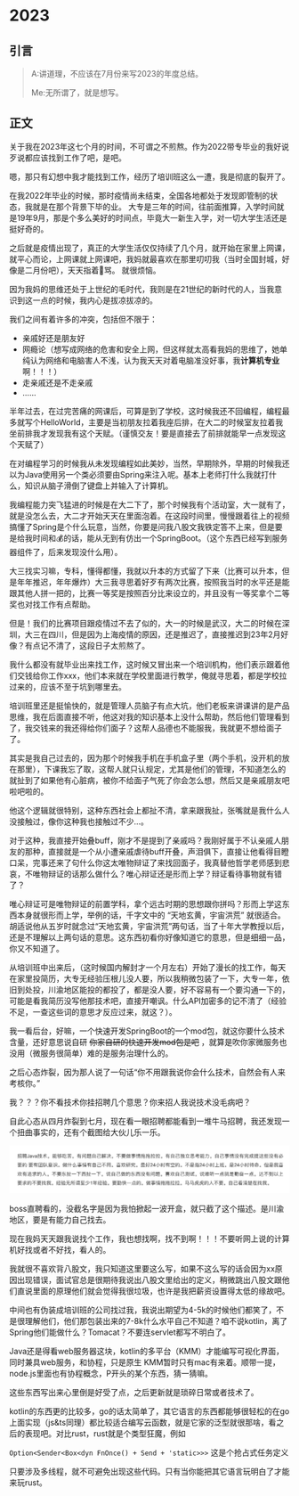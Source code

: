 # 2023

## 引言

>A:讲道理，不应该在7月份来写2023的年度总结。
>
>Me:无所谓了，就是想写。
>

## 正文

关于我在2023年这七个月的时间，不可谓之不煎熬。作为2022带专毕业的我好说歹说都应该找到工作了吧，是吧。

嗯，那只有幻想中我才能找到工作，经历了培训班这么一遭，我是彻底的裂开了。

在我2022年毕业的时候，那时疫情尚未结束，全国各地都处于发现即管制的状态，我就是在那个背景下毕的业。
大专是三年的时间，往前面推算，入学时间就是19年9月，那是个多么美好的时间点，毕竟大一新生入学，对一切大学生活还是挺好奇的。

之后就是疫情出现了，真正的大学生活仅仅持续了几个月，就开始在家里上网课，就平心而论，上网课就上网课吧，我妈就最喜欢在那里叨叨我（当时全国封城，好像是二月份吧），天天指着🫵骂。
就很烦恼。

因为我妈的思维还处于上世纪的毛时代，我则是在21世纪的新时代的人，当我意识到这一点的时候，我内心是拔凉拔凉的。

我们之间有着许多的冲突，包括但不限于：

- 亲戚好还是朋友好
- 网瘾论（想写成网络的危害和安全上网，但这样就太高看我妈的思维了，她单纯认为网络和电脑害人不浅，认为我天天对着电脑准没好事，我**计算机专业**啊！！！）
- 走亲戚还是不走亲戚
- ......

半年过去，在过完苦痛的网课后，可算是到了学校，这时候我还不回编程，编程最多就写个HelloWorld，主要是当初朋友拉着我座后排，在大二的时候室友拉着我坐前排我才发现我有这个天赋。（谨慎交友！要是直接去了前排就能早一点发现这个天赋了）

在对编程学习的时候我从未发现编程如此美妙，当然，早期除外，早期的时候我还以为Java使用另一个类必须要由Spring来注入呢。基本上老师打什么我就打什么，知识从脑子滑倒了键盘上并输入了计算机。

我编程能力突飞猛进的时候是在大二下了，那个时候我有个活动室，大一就有了，就是没怎么去，大二才开始天天在里面泡着。在这段时间里，慢慢跟着往上的视频搞懂了Spring是个什么玩意，当然，你要是问我八股文我铁定答不上来，但是要是给我时间和💰的话，能从无到有仿出一个SpringBoot。（这个东西已经写到服务器组件了，后来发现没什么用）。

大三找实习嘛，专科，懂得都懂，我就以升本的方式留了下来（比赛可以升本，但是年年推迟，年年爆炸）大三我寻思着好歹有两次比赛，按照我当时的水平还是能跟其他人拼一把的，比赛一等奖是按照百分比来设立的，并且没有一等奖拿个二等奖也对找工作有点帮助。

但是！我们的比赛项目跟疫情过不去了似的，大一的时候是武汉，大二的时候在深圳，大三在四川，但是因为上海疫情的原因，还是推迟了，直接推迟到23年2月好像？有点记不清了，这段日子太煎熬了。

我什么都没有就毕业出来找工作，这时候又冒出来一个培训机构，他们表示跟着他们交钱给你工作xxx，他们本来就在学校里面进行教学，俺就寻思着，都是学校拉过来的，应该不至于坑到哪里去。

培训班里还是挺愉快的，就是管理人员脑子有点大坑，他们老板来讲课讲的是产品思维，我在后面直接不听，他这对我的知识基本上没什么帮助，然后他们管理看到了，我交钱来的我还得给你们面子？这帮人品德也不能服我，我就更不想给面子了。

其实是我自己过去的，因为那个时候我手机在手机盒子里（两个手机，没开机的放在那里），下课我忘了取，这帮人就只认规定，尤其是他们的管理，不知道怎么的就扯到了如果他有心脏病，被你不给面子气死了你会怎么想，然后又是亲戚朋友吧啦吧啦的。

他这个逻辑就很特别，这种东西社会上都扯不清，拿来跟我扯，张嘴就是我什么人没接触过，像你这种我也接触过不少...。

对于这种，我直接开始叠buff，刚才不是提到了亲戚吗？我刚好属于不认亲戚人朋友的那种，直接就是一个从小遭亲戚虐待buff开叠，声泪俱下，直接让他看得目瞪口呆，完事还来了句什么你这太唯物辩证了来找回面子，我真替他哲学老师感到悲哀，不唯物辩证的话那么做什么？唯心辩证还是形而上学？辩证看待事物就有错了？

唯心辩证可是唯物辩证的前置学科，拿个远古时期的思想跟你拼吗？形而上学这东西本身就很形而上学，举例的话，千字文中的 “天地玄黄，宇宙洪荒” 就很适合。胡适说他从五岁时就念过“天地玄黄，宇宙洪荒”两句话，当了十年大学教授以后，还是不理解以上两句话的意思。这东西初看你好像知道它的意思，但是细细一品，你又不知道了。

从培训班中出来后，（这时候国内解封才一个月左右）开始了漫长的找工作，每天在家里投简历，大专无经验压根儿没人要，所以我稍微包装了一下，大专一年，依旧到处投，川渝地区能投的都投了，都是没人要，好不容易有一个要沟通一下的，可能是看我简历没写他那技术吧，直接开嘲讽。什么API加密多的记不清了（经验不足，一查这些词的意思才反应过来，就这？）。

我一看后台，好嘛，一个快速开发SpringBoot的一个mod包，就这你要什么技术含量，还好意思说自研 ~~你家自研的快速开发mod包是吧~~ ，就算是吹你家微服务也没用（微服务很简单）难的是服务治理什么的。

之后心态炸裂，因为那人说了一句话“你不用跟我说你会什么技术，自然会有人来考核你。”

我？？？你不看技术你挂招聘几个意思？你来招人我说技术没毛病吧？

自此心态从四月炸裂到七月，现在看一眼招聘都能看到一堆牛马招聘，我还发现一个扭曲事实的，还有个截图给大伙儿乐一乐。

![招聘描述截图](./2023image/bc6666f1123efef9323d5b1ae6d7bd83.png)

boss直聘看的，没截名字是因为我怕掀起一波开盒，就只截了这个描述。是川渝地区，要是有能力自己找去。

现在我妈天天跟我说找个工作，我也想找啊，找不到啊！！！不要听网上说的计算机好找或者不好找，看人的。

我就很不喜欢背八股文，我只知道这里要这么写，如果不这么写的话会因为xx原因出现错误，面试官总是很期待我说出八股文里给出的定义，稍微跳出八股文跟他们直说里面的原理他们就会觉得我很垃圾，也许是我把薪资设置得太低的缘故吧。

中间也有伪装成培训班的公司找过我，我说出期望为4-5k的时候他们都笑了，不是很理解他们，他们那包装出来的7-8k什么水平自己不知道？咱不说kotlin，离了Spring他们能做什么？Tomacat？不要连servlet都写不明白了。

Java还是得看web服务器这块，kotlin的多平台（KMM）才能编写可视化界面，同时兼具web服务，和协程，只是原生 KMM暂时只有mac有来着。顺带一提，node.js里面也有协程概念，P开头的某个东西，猜一猜嘛。

这些东西写出来心里倒是好受了点，之后更新就是琐碎日常或者技术了。

kotlin的东西更的比较多，go的话太简单了，其它语言的东西都能够很轻松的在go上面实现（js&ts同理）都比较适合编写云函数，就是它家的泛型就很那啥，看之后的表现吧。对比rust，rust就是个类型狂魔，例如

`Option<Sender<Box<dyn FnOnce() + Send + 'static>>>` 这是个抢占式任务定义

只要涉及多线程，就不可避免出现这些代码。只有当你能把其它语言玩明白了才能来玩rust。
